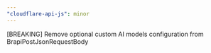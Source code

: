 ```yaml
---
"cloudflare-api-js": minor
---
```


[BREAKING] Remove optional custom AI models configuration from BrapiPostJsonRequestBody